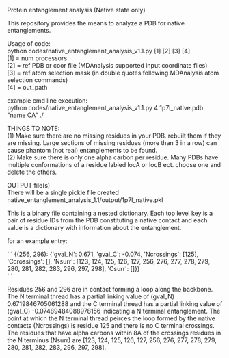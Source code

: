 Protein entanglement analysis (Native state only)

This repository provides the means to analyze a PDB for native entanglements.

Usage of code:  
python codes/native_entanglement_analysis_v1.1.py [1] [2] [3] [4]  
[1] = num processors  
[2] = ref PDB or coor file (MDAnalysis supported input coordinate files)  
[3] = ref atom selection mask (in double quotes following MDAnalysis atom selection commands)  
[4] = out_path  

example cmd line execution:  
python codes/native_entanglement_analysis_v1.1.py 4 1p7l_native.pdb "name CA" ./  

THINGS TO NOTE:  
(1) Make sure there are no missing residues in your PDB. rebuilt them if they are missing. Large sections of missing residues (more than 3 in a row) can cause phantom (not real) entanglements to be found.  
(2) Make sure there is only one alpha carbon per residue. Many PDBs have multiple conformations of a residue labled locA or locB ect. choose one and delete the others.  

OUTPUT file(s)  
There will be a single pickle file created native_entanglement_analysis_1.1/output/1p7l_native.pkl

This is a binary file containing a nested dictionary. Each top level key is a pair of residue IDs from the PDB constituting a native contact and each value is a dictionary with information about the entanglement.  
  
for an example entry:  
  
  '''
{(256, 296): {'gval_N': 0.671, 'gval_C': -0.074, 'Ncrossings': [125], 'Ccrossings': [], 'Nsurr': [123, 124, 125, 126, 127, 256, 276, 277, 278, 279, 280, 281, 282, 283, 296, 297, 298], 'Csurr': []}}  
  '''
  
Residues 256 and 296 are in contact forming a loop along the backbone. The N terminal thread has a partial linking value of (gval_N) 0.6719846705061288 and the C terminal thread has a partial linking value of (gval_C) -0.07489484088978156 indicating a N terminal entanglement. The point at which the N terminal thread peirces the loop formed by the native contacts (Ncrossings) is residue 125 and there is no C terminal crossings. The residues that have alpha carbons within 8A of the crossings residues in the N terminus (Nsurr) are [123, 124, 125, 126, 127, 256, 276, 277, 278, 279, 280, 281, 282, 283, 296, 297, 298].  

